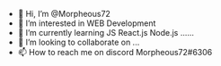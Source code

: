- 👋 Hi, I’m @Morpheous72
- 👀 I’m interested in WEB Development
- 🌱 I’m currently learning JS React.js Node.js ......
- 💞️ I’m looking to collaborate on ...
- 📫 How to reach me on discord Morpheous72#6306
